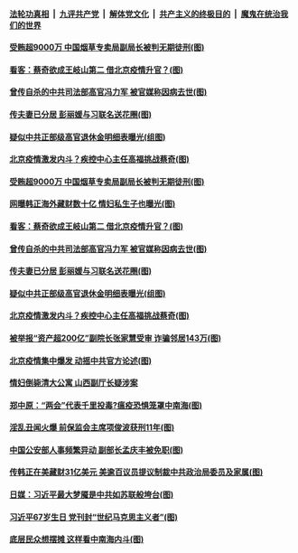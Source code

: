 

####  [法轮功真相](../../../../basic/blob/master/README.md?t=06191702) &nbsp;|&nbsp; [九评共产党](../../../../9ping.md/blob/master/README.md?t=06191702) &nbsp;|&nbsp; [解体党文化](../../../../jtdwh.md/blob/master/README.md?t=06191702)  &nbsp;|&nbsp; [共产主义的终极目的](../../../../gczydzjmd.md/blob/master/README.md?t=06191702) &nbsp;|&nbsp; [魔鬼在统治我们的世界](../../../../mgztzwmdsj.md/blob/master/README.md?t=06191702) 

#### [受贿超9000万 中国烟草专卖局副局长被判无期徒刑(图)](../pages/p2/937009.md?t=06191702) 

#### [看客：蔡奇欲成王岐山第二 借北京疫情升官？(图)](../pages/p2/936962.md?t=06191702) 

#### [曾传自杀的中共司法部高官冯力军 被官媒称因病去世(图)](../pages/p2/936909.md?t=06191702) 

#### [传夫妻已分居 彭丽媛与习联名送花圈(图)](../pages/p2/936900.md?t=06191702) 

#### [疑似中共正部级高官退休金明细表曝光(组图)](../pages/p2/936630.md?t=06191702) 

#### [北京疫情激发内斗？疾控中心主任高福挑战蔡奇(图)](../pages/p2/936859.md?t=06191702) 

#### [受贿超9000万 中国烟草专卖局副局长被判无期徒刑(图)](../pages/p2/937009.md?t=06191702) 

#### [网曝韩正海外藏财数十亿 情妇私生子也曝光(图)](../pages/p2/936952.md?t=06191702) 

#### [看客：蔡奇欲成王岐山第二 借北京疫情升官？(图)](../pages/p2/936962.md?t=06191702) 

#### [曾传自杀的中共司法部高官冯力军 被官媒称因病去世(图)](../pages/p2/936909.md?t=06191702) 

#### [传夫妻已分居 彭丽媛与习联名送花圈(图)](../pages/p2/936900.md?t=06191702) 

#### [疑似中共正部级高官退休金明细表曝光(组图)](../pages/p2/936630.md?t=06191702) 

#### [北京疫情激发内斗？疾控中心主任高福挑战蔡奇(图)](../pages/p2/936859.md?t=06191702) 

#### [被举报“资产超200亿”副院长张家慧受审 诈骗邻居143万(图)](../pages/p2/936837.md?t=06191702) 

#### [北京疫情集中爆发 动摇中共官方论述(图)](../pages/p2/936814.md?t=06191702) 

#### [情妇倒毙清大公寓 山西副厅长疑涉案](../pages/p2/936810.md?t=06191702) 

#### [郑中原：“两会”代表千里投毒?瘟疫恐惧笼罩中南海(图)](../pages/p2/936705.md?t=06191702) 



#### [淫乱丑闻火爆 前保监会主席项俊波获刑11年(图)](../pages/p2/936740.md?t=06191702) 

#### [中国公安部人事频繁异动 副部长孟庆丰被免职(图)](../pages/p2/936719.md?t=06191702) 


#### [传韩正在美藏财31亿美元 美逾百议员提议制裁中共政治局委员及家属(图)](../pages/p2/936692.md?t=06191702) 

#### [日媒：习近平最大梦魇是中共如苏联般垮台(图)](../pages/p2/936647.md?t=06191702) 

#### [习近平67岁生日 党刊封“世纪马克思主义者”(图)](../pages/p2/936635.md?t=06191702) 

#### [底层民众想摆摊 这样看中南海内斗(图)](../pages/p2/936615.md?t=06191702) 

